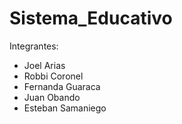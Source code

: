 # Sistema_Educativo

Integrantes:
- Joel Arias
- Robbi Coronel
- Fernanda Guaraca
- Juan Obando
- Esteban Samaniego
